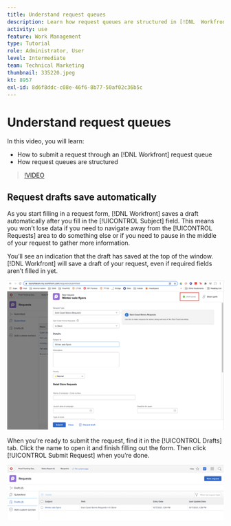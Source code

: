 ```yaml
---
title: Understand request queues
description: Learn how request queues are structured in [!DNL  Workfront] and how to submit a request.
activity: use
feature: Work Management
type: Tutorial
role: Administrator, User
level: Intermediate
team: Technical Marketing
thumbnail: 335220.jpeg
kt: 8957
exl-id: 8d6f8ddc-c08e-46f6-8b77-50af02c36b5c
---
```

# Understand request queues

In this video, you will learn:

* How to submit a request through an [!DNL  Workfront] request queue
* How request queues are structured

>[!VIDEO](https://video.tv.adobe.com/v/335220/?quality=12)

## Request drafts save automatically

As you start filling in a request form, [!DNL Workfront] saves a draft automatically after you fill in the [!UICONTROL Subject] field. This means you won’t lose data if you need to navigate away from the [!UICONTROL Requests] area to do something else or if you need to pause in the middle of your request to gather more information.

You’ll see an indication that the draft has saved at the top of the window. [!DNL Workfront] will save a draft of your request, even if required fields aren’t filled in yet.

![](assets/queue-mgt-make-a-request-draft-1.png)

When you’re ready to submit the request, find it in the [!UICONTROL Drafts] tab. Click the name to open it and finish filling out the form. Then click [!UICONTROL Submit Request] when you’re done.

![](assets/queue-mgt-make-a-request-draft-2.png)


<!---
You can also access request drafts from the [!UICONTROL Select a Request Type] menu at the top of the window. Select an option from the [!UICONTROL Recent Drafts] section, or start a new request by picking a queue from the [!UICONTROL New Requests] section. Fill everything out like normal, then submit the request.

<!---
image
--->

<!---
Let's take a minute to review the information you were just presented.

How do you make a request in Workfront? List the steps in order.
Choose the request type you need to make
Click Submit request
Fill out the information on the form
Click "New Request"
Navigate to the request area

Answer: Navigate to the request area>Click New Request>Choose the request type you need to make>Fill out the information on the form>Click Submit request

A request is really an......

Answer: Issue
--->
